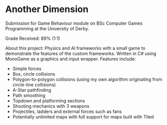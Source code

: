 # Another Dimension

Submission for Game Behaviour module on BSc Computer Games Programming at the University of Derby.

Grade Received: 89% (1:1)

About this project:
Physics and AI frameworks with a small game to demonstrate the features of the custom frameworks. Written in C# using MonoGame as a graphics and input wrapper.
Features include:
 - Simple forces
 - Box, circle collisions
 - Polygon-to-polygon collisions (using my own algorithm originating from circle-line collisions)
 - A-Star pathfinding
 - Path smoothing
 - Topdown and platforming sections
 - Shooting mechanics with 3 weapons
 - Projectiles, ladders and external forces such as fans
 - Potentially unlimited maps with full support for maps built with Tiled